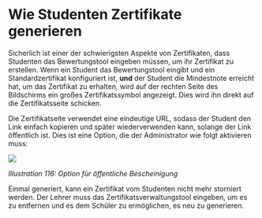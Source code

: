 
# Wie Studenten Zertifikate generieren

Sicherlich ist einer der schwierigsten Aspekte von Zertifikaten, dass Studenten das Bewertungstool eingeben müssen, um ihr Zertifikat zu erstellen. Wenn ein Student das Bewertungstool eingibt und ein Standardzertifikat konfiguriert ist, **und** der Student die Mindestnote erreicht hat, um das Zertifikat zu erhalten, wird auf der rechten Seite des Bildschirms ein großes Zertifikatssymbol angezeigt. Dies wird ihn direkt auf die Zertifikatsseite schicken.

Die Zertifikatseite verwendet eine eindeutige URL, sodass der Student den Link einfach kopieren und später wiederverwenden kann, solange der Link öffentlich ist. Dies ist eine Option, die der Administrator wie folgt aktivieren muss:

![](../../.gitbook/assets/image12%20%282%29.png)

_Illustration 116: Option für öffentliche Bescheinigung_

Einmal generiert, kann ein Zertifikat vom Studenten nicht mehr storniert werden. Der Lehrer muss das Zertifikatsverwaltungstool eingeben, um es zu entfernen und es dem Schüler zu ermöglichen, es neu zu generieren.